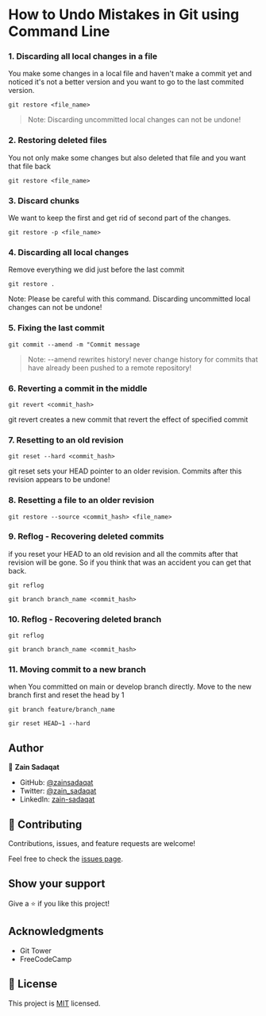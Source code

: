 
# How to Undo Mistakes in Git using Command Line

### 1. Discarding all local changes in a file

You make some changes in a local file and haven't make a commit yet and noticed it's not a better version and you want to go to the last commited version.

`git restore <file_name>`

> Note: Discarding uncommitted local changes can not be undone!

### 2. Restoring deleted files

You not only make some changes but also deleted that file and you want that file back

`git restore <file_name>`

### 3. Discard chunks

We want to keep the first and get rid of second part of the changes.

`git restore -p <file_name>`

### 4. Discarding all local changes

Remove everything we did just before the last commit

`git restore .`

Note: Please be careful with this command. Discarding uncommitted local changes can not be undone!

### 5. Fixing the last commit

`git commit --amend -m "Commit message`

> Note: --amend rewrites history! never change history for commits that have already been pushed to a remote repository!

### 6. Reverting a commit in the middle

`git revert <commit_hash>`

git revert creates a new commit that revert the effect of specified commit

### 7. Resetting to an old revision

`git reset --hard <commit_hash>`

git reset sets your HEAD pointer to an older revision. Commits after this revision appears to be undone!

### 8. Resetting a file to an older revision

`git restore --source <commit_hash> <file_name>`

### 9. Reflog - Recovering deleted commits

if you reset your HEAD to an old revision and all the commits after that revision will be gone. So if you think that was an accident you can get that back.

`git reflog`

`git branch branch_name <commit_hash>`

### 10. Reflog - Recovering deleted branch

`git reflog`

`git branch branch_name <commit_hash>`

### 11. Moving commit to a new branch

when You committed on main or develop branch directly. Move to the new branch first and reset the head by 1

`git branch feature/branch_name`

`gir reset HEAD~1 --hard`

## Author

👤 **Zain Sadaqat**

- GitHub: [@zainsadaqat](https://github.com/zainsadaqat)
- Twitter: [@zain_sadaqat](https://twitter.com/zain_sadaqat)
- LinkedIn: [zain-sadaqat](https://linkedin.com/in/zain-sadaqat)

## 🤝 Contributing

Contributions, issues, and feature requests are welcome!

Feel free to check the [issues page](../../issues/).

## Show your support

Give a ⭐️ if you like this project!

## Acknowledgments

- Git Tower
- FreeCodeCamp

## 📝 License

This project is [MIT](./MIT.md) licensed.
